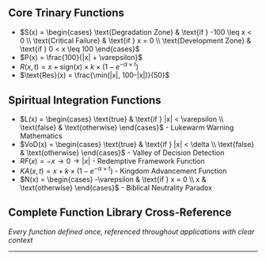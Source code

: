 ## Core Trinary Functions

- $S(x) = \begin{cases} \text{Degradation Zone} & \text{if } -100 \leq x < 0 \\ \text{Critical Failure} & \text{if } x = 0 \\ \text{Development Zone} & \text{if } 0 < x \leq 100 \end{cases}$
- $P(x) = \frac{100}{|x| + \varepsilon}$
- $R(x,t) = x + \text{sign}(x) \times k \times (1 - e^{-\alpha \times t})$
- $\text{Res}(x) = \frac{\min(|x|, 100-|x|)}{50}$

## Spiritual Integration Functions

- $L(x) = \begin{cases} \text{true} & \text{if } |x| < \varepsilon \\ \text{false} & \text{otherwise} \end{cases}$ - Lukewarm Warning Mathematics
- $VoD(x) = \begin{cases} \text{true} & \text{if } |x| < \delta \\ \text{false} & \text{otherwise} \end{cases}$ - Valley of Decision Detection
- $RF(x) = -x \rightarrow 0 \rightarrow |x|$ - Redemptive Framework Function
- $KA(x,t) = x + k \times (1 - e^{-\alpha \times t})$ - Kingdom Advancement Function
- $N(x) = \begin{cases} -\varepsilon & \text{if } x = 0 \\ x & \text{otherwise} \end{cases}$ - Biblical Neutrality Paradox

## Complete Function Library Cross-Reference

*Every function defined once, referenced throughout applications with clear context*

---

